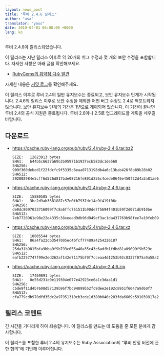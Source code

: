 ```yaml
---
layout: news_post
title: "루비 2.4.6 릴리스"
author: "usa"
translator: "yous"
date: 2019-04-01 06:00:00 +0000
lang: ko
---
```


루비 2.4.6이 릴리스되었습니다.

이 릴리스는 지난 릴리스 이후로 약 20개의 버그 수정과 몇 개의 보안 수정을 포함합니다.
자세한 사항은 아래 글을 확인해보세요.

* [RubyGems의 취약점 다수 발견](/ko/news/2019/03/05/multiple-vulnerabilities-in-rubygems/)

자세한 내용은 [커밋 로그](https://github.com/ruby/ruby/compare/v2_4_5...v2_4_6)를 확인해주세요.

이 릴리스 이후로 루비 2.4의 일반 유지보수는 종료되고, 보안 유지보수 단계가 시작됩니다.
2.4.6의 릴리스 이후로 보안 수정을 제외한 어떤 버그 수정도 2.4로 백포트되지 않습니다.
보안 유지보수 단계의 기간은 1년으로 계획되어 있습니다.
이 기간이 끝나면 루비 2.4의 공식 지원은 종료됩니다.
루비 2.6이나 2.5로 업그레이드할 계획을 세우길 바랍니다.

## 다운로드

* <https://cache.ruby-lang.org/pub/ruby/2.4/ruby-2.4.6.tar.bz2>

      SIZE:   12623913 bytes
      SHA1:   b44b5c6637a69b3b95971b1937ecb583dc1de568
      SHA256: 909f360debed1f22fdcfc9f5335c6eaa0713198db4a6c13bab426f8b89b28b02
      SHA512: 292802984e5cff6d526d817bde08216fe801d255c4cede0646e450f22d4a3a81ae612ec5d193dcc2a888e3e98b2531af845b6b863a2952bcf3fb863f95368bcf

* <https://cache.ruby-lang.org/pub/ruby/2.4/ruby-2.4.6.tar.gz>

      SIZE:   15880585 bytes
      SHA1:   3bc2d9ab3381887c57e0fb7937dc14e9f419f06c
      SHA256: de0dc8097023716099f7c8a6ffc751511b90de7f5694f401b59f2d071db910be
      SHA512: 7eb7720961e98e22e4335c38eeead9db96d049ef3ac1da437769b98fee7a10feb092643ce75822a2fe3bd5fd94938417ab5c2de7c6056afe0abf6e4cf03ca282

* <https://cache.ruby-lang.org/pub/ruby/2.4/ruby-2.4.6.tar.xz>

      SIZE:   10005544 bytes
      SHA1:   86a4fa22cb3547005ec4bfcf77489a4254226187
      SHA256: 25da31b9815bfa9bba9f9b793c055a40a35c43c6adfb1fdbd81a09099f9b529c
      SHA512: eafb2257747f99e2ed262af142e71175b70f7cceaa4d1253b92c8337f075a9a58a2d93b029d75e11a9b124f112a8f0983273b2b30afc147b5cf71a8dbb5fa0ba

* <https://cache.ruby-lang.org/pub/ruby/2.4/ruby-2.4.6.zip>

      SIZE:   17469891 bytes
      SHA1:   0e55d231c0e119304e077e42923ce6a1c3daa1d1
      SHA256: c5de9f11d4b7608d57139b96f7bc94899bb2fc9dee2e192c8951f6647a9d60f7
      SHA512: cfa779cdb970dfd35dc2a97951310cb3cde1d380b040c283fda6609c591039817a2847ab7174f7a9ee7f7adbb610709b57914bb26e5c015a20d5fe880c569855

## 릴리스 코멘트

긴 시간을 기다리게 하여 죄송합니다.
이 릴리스를 만드는 데 도움을 준 모든 분에게 감사합니다.

이 릴리스를 포함한 루비 2.4의 유지보수는 Ruby Association의 "루비 안정 버전에 관한 협의"에 기반해 이루어집니다.
